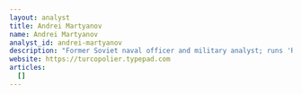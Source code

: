 ```yaml
---
layout: analyst
title: Andrei Martyanov
name: Andrei Martyanov
analyst_id: andrei-martyanov
description: "Former Soviet naval officer and military analyst; runs 'Reminiscence of the Future' blog, focusing on Russian vs US military-industrial realities."
website: https://turcopolier.typepad.com
articles:
  []
---
```


